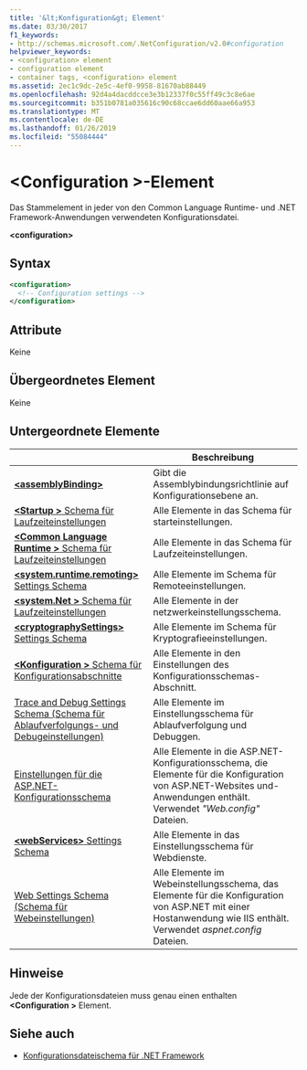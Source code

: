 ```yaml
---
title: '&lt;Konfiguration&gt; Element'
ms.date: 03/30/2017
f1_keywords:
- http://schemas.microsoft.com/.NetConfiguration/v2.0#configuration
helpviewer_keywords:
- <configuration> element
- configuration element
- container tags, <configuration> element
ms.assetid: 2ec1c9dc-2e5c-4ef0-9958-81670ab88449
ms.openlocfilehash: 92d4a4dacddcce3e3b12337f0c55ff49c3c8e6ae
ms.sourcegitcommit: b351b0781a035616c90c68ccae6dd60aae66a953
ms.translationtype: MT
ms.contentlocale: de-DE
ms.lasthandoff: 01/26/2019
ms.locfileid: "55084444"
---
```

# <a name="configuration-element"></a>\<Configuration >-Element

Das Stammelement in jeder von den Common Language Runtime- und .NET Framework-Anwendungen verwendeten Konfigurationsdatei.

**\<configuration>**

## <a name="syntax"></a>Syntax

```xml
<configuration>
  <!-- Configuration settings -->
</configuration>
```

## <a name="attributes"></a>Attribute

Keine

## <a name="parent-element"></a>Übergeordnetes Element

Keine

## <a name="child-elements"></a>Untergeordnete Elemente

|     | Beschreibung |
| --- | ----------- |
| [**\<assemblyBinding>**](~/docs/framework/configure-apps/file-schema/assemblybinding-element-for-configuration.md) | Gibt die Assemblybindungsrichtlinie auf Konfigurationsebene an.|
| [**\<Startup >** Schema für Laufzeiteinstellungen](~/docs/framework/configure-apps/file-schema/startup/index.md) | Alle Elemente in das Schema für starteinstellungen. |
| [**\<Common Language Runtime >** Schema für Laufzeiteinstellungen](~/docs/framework/configure-apps/file-schema/runtime/index.md) | Alle Elemente in das Schema für Laufzeiteinstellungen. |
| [**\<system.runtime.remoting>** Settings Schema](https://msdn.microsoft.com/dc2d1e62-9af7-4ca1-99fd-98b93bb4db9e) | Alle Elemente im Schema für Remoteeinstellungen. |
| [**\<system.Net >** Schema für Laufzeiteinstellungen](~/docs/framework/configure-apps/file-schema/network/index.md) | Alle Elemente in der netzwerkeinstellungsschema. |
| [**\<cryptographySettings>** Settings Schema](~/docs/framework/configure-apps/file-schema/cryptography/index.md) | Alle Elemente im Schema für Kryptografieeinstellungen. |
| [**\<Konfiguration >** Schema für Konfigurationsabschnitte](~/docs/framework/configure-apps/file-schema/configuration-sections-schema.md) | Alle Elemente in den Einstellungen des Konfigurationsschemas-Abschnitt. |
| [Trace and Debug Settings Schema (Schema für Ablaufverfolgungs- und Debugeinstellungen)](~/docs/framework/configure-apps/file-schema/trace-debug/index.md) | Alle Elemente im Einstellungsschema für Ablaufverfolgung und Debuggen. |
| [Einstellungen für die ASP.NET-Konfigurationsschema](https://msdn.microsoft.com/library/b5ysx397(v=vs.100).aspx) | Alle Elemente in die ASP.NET-Konfigurationsschema, die Elemente für die Konfiguration von ASP.NET-Websites und-Anwendungen enthält. Verwendet *"Web.config"* Dateien. |
| [**\<webServices>** Settings Schema](https://msdn.microsoft.com/f84d6d55-1add-4eb7-ae46-33df5833ea2e) | Alle Elemente in das Einstellungsschema für Webdienste. |
| [Web Settings Schema (Schema für Webeinstellungen)](~/docs/framework/configure-apps/file-schema/web/index.md) | Alle Elemente im Webeinstellungsschema, das Elemente für die Konfiguration von ASP.NET mit einer Hostanwendung wie IIS enthält. Verwendet *aspnet.config* Dateien. |

## <a name="remarks"></a>Hinweise

Jede der Konfigurationsdateien muss genau einen enthalten  **\<Configuration >** Element.

## <a name="see-also"></a>Siehe auch

- [Konfigurationsdateischema für .NET Framework](~/docs/framework/configure-apps/file-schema/index.md)
